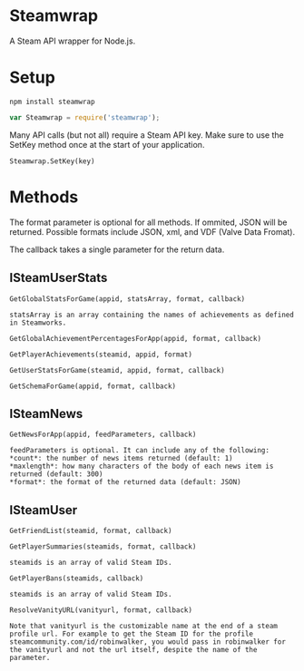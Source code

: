 # Steamwrap
A Steam API wrapper for Node.js.


# Setup
`npm install steamwrap`

```javascript
var Steamwrap = require('steamwrap');
```

Many API calls (but not all) require a Steam API key. Make sure to use the SetKey method once at the start of your application.

`Steamwrap.SetKey(key)`


# Methods

The format parameter is optional for all methods. If ommited, JSON will be returned. Possible formats include JSON, xml, and VDF (Valve Data Fromat).

The callback takes a single parameter for the return data.

## ISteamUserStats

`GetGlobalStatsForGame(appid, statsArray, format, callback)`

```
statsArray is an array containing the names of achievements as defined in Steamworks.
```

`GetGlobalAchievementPercentagesForApp(appid, format, callback)`

`GetPlayerAchievements(steamid, appid, format)`

`GetUserStatsForGame(steamid, appid, format, callback)`

`GetSchemaForGame(appid, format, callback)`

## ISteamNews

`GetNewsForApp(appid, feedParameters, callback)`

```
feedParameters is optional. It can include any of the following:
*count*: the number of news items returned (default: 1)
*maxlength*: how many characters of the body of each news item is returned (default: 300)
*format*: the format of the returned data (default: JSON)
```

## ISteamUser

`GetFriendList(steamid, format, callback)`

`GetPlayerSummaries(steamids, format, callback)`

```
steamids is an array of valid Steam IDs.
```

`GetPlayerBans(steamids, callback)`

```
steamids is an array of valid Steam IDs.
```

`ResolveVanityURL(vanityurl, format, callback)`

```
Note that vanityurl is the customizable name at the end of a steam profile url. For example to get the Steam ID for the profile steamcommunity.com/id/robinwalker, you would pass in robinwalker for the vanityurl and not the url itself, despite the name of the parameter.
```